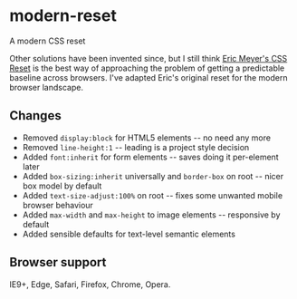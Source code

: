 # modern-reset
A modern CSS reset

Other solutions have been invented since, but I still think [Eric Meyer's CSS Reset](http://meyerweb.com/eric/tools/css/reset/) is the best way of approaching the problem of getting a predictable baseline across browsers. I've adapted Eric's original reset for the modern browser landscape.

## Changes

- Removed `display:block` for HTML5 elements -- no need any more
- Removed `line-height:1` -- leading is a project style decision
- Added `font:inherit` for form elements -- saves doing it per-element later
- Added `box-sizing:inherit` universally and `border-box` on root -- nicer box model by default
- Added `text-size-adjust:100%` on root -- fixes some unwanted mobile browser behaviour
- Added `max-width` and `max-height` to image elements -- responsive by default
- Added sensible defaults for text-level semantic elements

## Browser support

IE9+, Edge, Safari, Firefox, Chrome, Opera.
